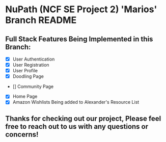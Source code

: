 # NuPath (NCF SE Project 2) 'Marios' Branch README

## Full Stack Features Being Implemented in this Branch:
- [x] User Authentication
- [x] User Registration
- [x] User Profile
- [x] Doodling Page
- [] Community Page
- [x] Home Page
- [x] Amazon Wishlists Being added to Alexander's Resource List

## Thanks for checking out our project, Please feel free to reach out to us with any questions or concerns!
